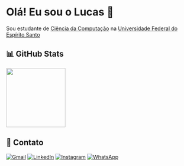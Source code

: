<div align="left">

  # Olá! Eu sou o Lucas 👋

  Sou estudante de <a href="https://informatica.ufes.br/">Ciência da Computação</a> na <a href="https://www.ufes.br/">Universidade Federal do Espírito Santo</a>
<!--
  ## 💻 Ferramentas e Tecnologias
  
  <p>
    <a href="https://skillicons.dev">
      <img src="https://skillicons.dev/icons?i=py,js,html,css,c,cpp,cs,java" />
    </a>
  </p>
-->
  ## 📊 GitHub Stats
  
  <p>
    <a href="https://github.com/LucasGaabriel"> 
      <img loading="lazy" height="160em" src="https://github-readme-stats.vercel.app/api/top-langs/?username=LucasGaabriel&layout=compact&langs_count=6&theme=tokyonight" />
    </a>
  </p> 

<!--
  <p>
    <a href="https://github.com/LucasGaabriel"> 
      <img loading="lazy" height="160em" src="https://github-readme-stats.vercel.app/api?username=LucasGaabriel&show_icons=true&theme=tokyonight" />
    </a>
  </p> 
-->

  ## 📧 Contato
  
  <div>
    <a href="mailto:lucasgabriiel.oliveira@gmail.com"><img src="https://img.shields.io/badge/Gmail-D14836?style=for-the-badge&logo=gmail&logoColor=white" alt="Gmail"></a>
    <a href="https://www.linkedin.com/in/lucas-go-costa"><img src="https://img.shields.io/badge/linkedin-%230077B5.svg?style=for-the-badge&logo=linkedin&logoColor=white" alt="LinkedIn"></a>
    <a href="https://www.instagram.com/lucas_go_costa"><img src="https://img.shields.io/badge/Instagram-%23E4405F.svg?style=for-the-badge&logo=Instagram&logoColor=white" alt="Instagram"></a>
    <a href="https://wa.me/5527996185056"><img src="https://img.shields.io/badge/WhatsApp-25D366?style=for-the-badge&logo=whatsapp&logoColor=white" alt="WhatsApp"></a>
  </div>

</div>
